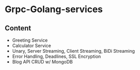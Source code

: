 # Grpc-Golang-services 

## Content
* Greeting Service
* Calculator Service
* Unary, Server Streaming, Client Streaming, BiDi Streaming
* Error Handling, Deadlines, SSL Encryption
* Blog API CRUD w/ MongoDB

